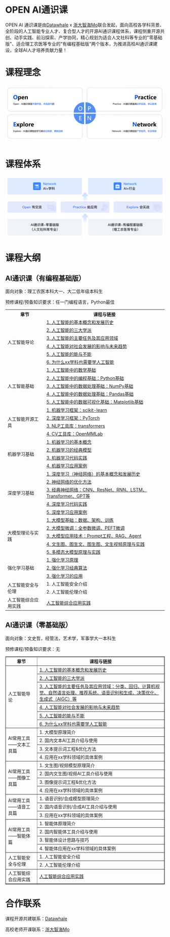 # OPEN AI通识课

OPEN AI 通识课是由[Datawhale](https://datawhale.cn/) x [浙大智海Mo](https://saas.momodel.cn/aiGeneralCourse)联合发起，面向高校各学科背景、全阶段的人工智能专业人才、复合型人才的开源AI通识课程体系，课程侧重开源共创、动手实践、前沿探索、产学协同，精心规划为适合人文社科等专业的"零基础版"、适合理工农医等专业的"有编程基础版"两个版本，为推进高校AI通识课建设，全球AI人才培养贡献力量！


# 课程理念
![OPEN理念](https://github.com/datawhalechina/open-ai-general-course/blob/main/image/OPEN%E7%90%86%E5%BF%B5.png)

# 课程体系
![AI通识课程体系](https://github.com/datawhalechina/open-ai-general-course/blob/main/image/AI%E9%80%9A%E8%AF%86%E8%AF%BE%E7%A8%8B%E4%BD%93%E7%B3%BB.png)


# 课程大纲

## AI通识课（有编程基础版）

面向对象：理工农医本科大一、大二低年级本科生

预修课程/预备知识要求：任一门编程语言，Python最佳

<table>
    <tr>
        <th>章节</th>
        <th>课程与链接</th>
    </tr>
    <!-- 人工智能导论 -->
    <tr>
        <td rowspan="6">人工智能导论</td>
        <td><a href="https://www.datawhale.cn/learn/content/30/1833">1. 人工智能的基本概念和发展历史</a></td>
    </tr>
    <tr>
        <td><a href="https://www.datawhale.cn/learn/content/30/1833">2. 人工智能的三大学派</a></td>
    </tr>
    <tr>
        <td><a href="https://www.datawhale.cn/learn/content/30/1833">3. 人工智能的主要任务及其应用领域</a></td>
    </tr>
    <tr>
        <td><a href="https://www.datawhale.cn/learn/content/30/1833">4. 人工智能对社会发展的影响与未来趋势</a></td>
    </tr>
    <tr>
        <td><a href="https://www.datawhale.cn/learn/content/30/1833">5. 人工智能的能与不能</a></td>
    </tr>
    <tr>
        <td><a href="https://www.datawhale.cn/learn/content/30/1833">6. 为什么xx学科也需要学人工智能</a></td>
    </tr>
    <!-- 人工智能基础 -->
    <tr>
        <td rowspan="5">人工智能基础</td>
        <td><a href="https://www.datawhale.cn/learn/content/30/1833">1. 人工智能中的数学基础</a></td>
    </tr>
    <tr>
        <td><a href="https://github.com/datawhalechina/learn-python-the-smart-way-v2">2. 人工智能中的编程基础：Python基础</a></td>
    </tr>
    <tr>
        <td><a href="https://github.com/datawhalechina/powerful-numpy">3. 人工智能中的数据处理基础：NumPy基础</a></td>
    </tr>
    <tr>
        <td><a href="https://github.com/datawhalechina/joyful-pandas">4. 人工智能中的数据处理基础：Pandas基础</a></td>
    </tr>
    <tr>
        <td><a href="https://github.com/datawhalechina/fantastic-matplotlib">5. 人工智能中的数据可视化基础：Matplotlib基础</a></td>
    </tr>
    <!-- 人工智能开源工具 -->
    <tr>
        <td rowspan="4">人工智能开源工具</td>
        <td><a href="https://github.com/datawhalechina/machine-learning-toy-code">1. 机器学习框架：scikit-learn</a></td>
    </tr>
    <tr>
        <td><a href="https://github.com/datawhalechina/thorough-pytorch">2. 深度学习框架：PyTorch</a></td>
    </tr>
    <tr>
        <td><a href="https://github.com/datawhalechina/learn-nlp-with-transformers">3. NLP工具库：transformers</a></td>
    </tr>
    <tr>
        <td><a href="https://github.com/datawhalechina/openmmlab-tutorial">4. CV工具库：OpenMMLab</a></td>
    </tr>
    <!-- 机器学习基础 -->
    <tr>
        <td rowspan="4">机器学习基础</td>
        <td><a href="https://github.com/datawhalechina/pumpkin-book">1. 机器学习的基本概念</a></td>
    </tr>
    <tr>
        <td><a href="https://github.com/datawhalechina/pumpkin-book">2. 机器学习的经典模型</a></td>
    </tr>
    <tr>
        <td><a href="https://github.com/datawhalechina/machine-learning-toy-code">3. 机器学习代码实践</a></td>
    </tr>
    <tr>
        <td><a href="https://github.com/datawhalechina/machine-learning-toy-code">4. 机器学习应用案例</a></td>
    </tr>
    <!-- 深度学习基础 -->
    <tr>
        <td rowspan="5">深度学习基础</td>
        <td><a href="https://github.com/datawhalechina/leedl-tutorial">1. 深度学习（神经网络）的基本概念和发展历史</a></td>
    </tr>
    <tr>
        <td><a href="https://github.com/datawhalechina/leedl-tutorial">2. 神经网络的优化方法</a></td>
    </tr>
    <tr>
        <td><a href="https://github.com/datawhalechina/leedl-tutorial">3. 经典神经网络：CNN、ResNet、RNN、LSTM、Transformer、GPT等</a></td>
    </tr>
    <tr>
        <td><a href="https://github.com/datawhalechina/leedl-tutorial">4. 深度学习代码实践</a></td>
    </tr>
    <tr>
        <td><a href="https://github.com/datawhalechina/leedl-tutorial">5. 深度学习应用案例</a></td>
    </tr>
    <!-- 大模型理论与实践 -->
    <tr>
        <td rowspan="5">大模型理论与实践</td>
        <td><a href="https://github.com/datawhalechina/so-large-lm">1. 大模型基础：数据、架构、训练</a></td>
    </tr>
    <tr>
        <td><a href="https://github.com/datawhalechina/self-llm">2. 大模型微调：全参数微调、PEFT微调</a></td>
    </tr>
    <tr>
        <td><a href="https://github.com/datawhalechina/tiny-universe">3. 大模型应用技术：Prompt工程、RAG、Agent</a></td>
    </tr>
    <tr>
        <td><a href="https://github.com/datawhalechina/hugging-sd">4. 文生图、图生文、图生图、文生视频原理与实践</a></td>
    </tr>
    <tr>
        <td><a href="https://github.com/datawhalechina/hugging-sd">5. 多模态大模型原理与实践</a></td>
    </tr>
    <!-- 强化学习基础 -->
    <tr>
        <td rowspan="3">强化学习基础</td>
        <td><a href="https://github.com/datawhalechina/easy-rl">1. 强化学习原理</a></td>
    </tr>
    <tr>
        <td><a href="https://github.com/datawhalechina/easy-rl">2. 强化学习经典算法</a></td>
    </tr>
    <tr>
        <td><a href="https://github.com/datawhalechina/easy-rl">3. 强化学习的应用</a></td>
    </tr>
    <!-- 人工智能安全与伦理 -->
    <tr>
        <td rowspan="2">人工智能安全与伦理</td>
        <td>1. 人工智能安全介绍</a></td>
    </tr>
    <tr>
        <td>2. 人工智能伦理介绍</a></td>
    </tr>
    <!-- 人工智能综合应用实践 -->
    <tr>
        <td>人工智能综合应用实践</td>
        <td><a href="https://github.com/datawhalechina/llm-universe">人工智能综合应用实践</a></td>
    </tr>
</table>

## AI通识课（零基础版）

面向对象：文史哲，经管法，艺术学，军事学大一本科生

预修课程/预备知识要求：无
<table border="1">
    <tr>
        <th>章节</th>
        <th>课程与链接</th>
    </tr>
    <tr>
        <td rowspan="6">人工智能导论</td>
        <td><a href="https://www.datawhale.cn/learn/content/30/1833">1. 人工智能的基本概念和发展历史</a></td>
    </tr>
    <tr>
        <td><a href="https://www.datawhale.cn/learn/content/30/1833">2. 人工智能的三大学派</a></td>
    </tr>
    <tr>
        <td><a href="https://www.datawhale.cn/learn/content/30/1833">3. 人工智能的主要任务及其应用领域：分类、回归、计算机视觉、自然语言处理、推荐系统、语音识别和生成、决策优化、生成式（AIGC）等</a></td>
    </tr>
    <tr>
        <td><a href="https://www.datawhale.cn/learn/content/30/1833">4. 人工智能对社会发展的影响与未来趋势</a></td>
    </tr>
    <tr>
        <td><a href="https://www.datawhale.cn/learn/content/30/1833">5. 人工智能的能与不能</a></td>
    </tr>
    <tr>
        <td><a href="https://www.datawhale.cn/learn/content/30/1833">6. 为什么xx学科也需要学人工智能</a></td>
    </tr>
    <tr>
        <td rowspan="4">AI常用工具——文本工具篇</td>
        <td>1. 大模型原理简介</a></td>
    </tr>
    <tr>
        <td>2. 国内文本AI工具介绍与使用</a></td>
    </tr>
    <tr>
        <td>3. 文本提示词工程&优化方法</a></td>
    </tr>
    <tr>
        <td>4. 应用在xx学科领域的具体案例</a></td>
    </tr>
    <tr>
        <td rowspan="4">AI常用工具——图像工具篇</td>
        <td>1. 文生图/视频模型原理简介</a></td>
    </tr>
    <tr>
        <td>2. 国内文生图/视频AI工具介绍与使用</a></td>
    </tr>
    <tr>
        <td>3. 图像提示词工程&优化方法</a></td>
    </tr>
    <tr>
        <td>4. 应用在xx学科领域的具体案例</a></td>
    </tr>
    <tr>
        <td rowspan="3">AI常用工具——语音工具篇</td>
        <td>1. 语音识别/合成模型原理简介</a></td>
    </tr>
    <tr>
        <td>2. 国内语音识别/合成AI工具介绍与使用</a></td>
    </tr>
    <tr>
        <td>3. 应用在xx学科领域的具体案例</a></td>
    </tr>
    <tr>
        <td rowspan="4">AI常用工具——智能体篇</td>
        <td>1. 智能体原理简介</a></td>
    </tr>
    <tr>
        <td>2. 国内智能体工具介绍与使用</a></td>
    </tr>
    <tr>
        <td>3. 智能体设计思路与技巧</a></td>
    </tr>
    <tr>
        <td>4. 智能体应用在xx学科领域的具体案例</a></td>
    </tr>
    <tr>
        <td rowspan="2">人工智能安全与伦理</td>
        <td>1. 人工智能安全介绍</a></td>
    </tr>
    <tr>
        <td>2. 人工智能伦理介绍</a></td>
    </tr>
    <tr>
        <td>人工智能综合应用实践</td>
        <td><a href="https://github.com/datawhalechina/llm-universe">人工智能综合应用实践</a></td>
    </tr>
</table>




# 合作联系
课程开源共建联系：[Datawhale](https://datawhale.cn/)

高校老师开课联系：[浙大智海Mo](https://saas.momodel.cn/aiGeneralCourse)
